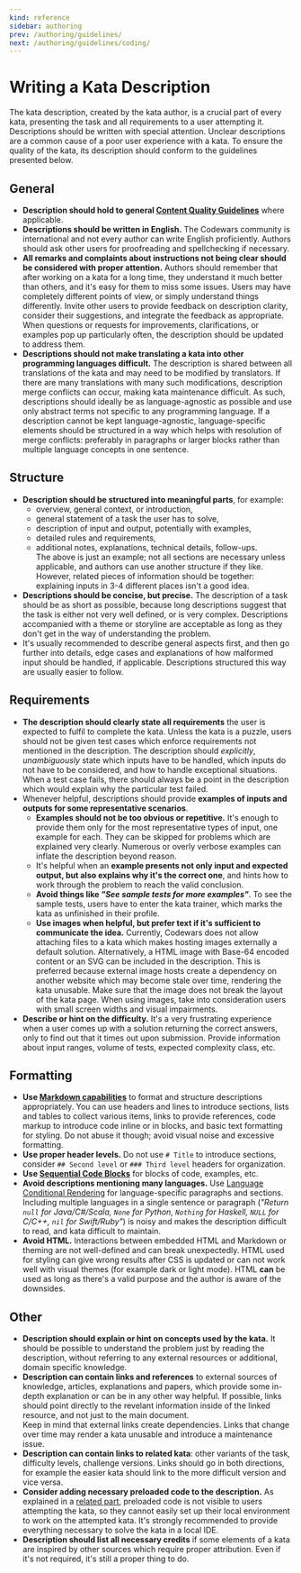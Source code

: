 ```yaml
---
kind: reference
sidebar: authoring
prev: /authoring/guidelines/
next: /authoring/guidelines/coding/
---
```


# Writing a Kata Description

The kata description, created by the kata author, is a crucial part of every kata, presenting the task and all requirements to a user attempting it. Descriptions should be written with special attention. Unclear descriptions are a common cause of a poor user experience with a kata. To ensure the quality of the kata, its description should conform to the guidelines presented below.


## General

- **Description should hold to general [Content Quality Guidelines][authoring-guidelines]** where applicable.
- **Descriptions should be written in English.** The Codewars community is international and not every author can write English proficiently. Authors should ask other users for proofreading and spellchecking if necessary.
- **All remarks and complaints about instructions not being clear should be considered with proper attention.** Authors should remember that after working on a kata for a long time, they understand it much better than others, and it's easy for them to miss some issues. Users may have completely different points of view, or simply understand things differently. Invite other users to provide feedback on description clarity, consider their suggestions, and integrate the feedback as appropriate.  
When questions or requests for improvements, clarifications, or examples pop up particularly often, the description should be updated to address them.
- **Descriptions should not make translating a kata into other programming languages difficult.** The description is shared between all translations of the kata and may need to be modified by translators. If there are many translations with many such modifications, description merge conflicts can occur, making kata maintenance difficult. As such, descriptions should ideally be as language-agnostic as possible and use only abstract terms not specific to any programming language. If a description cannot be kept language-agnostic, language-specific elements should be structured in a way which helps with resolution of merge conflicts: preferably in paragraphs or larger blocks rather than multiple language concepts in one sentence.


## Structure

- **Description should be structured into meaningful parts**, for example:
  - overview, general context, or introduction,
  - general statement of a task the user has to solve,
  - description of input and output, potentially with examples,
  - detailed rules and requirements,
  - additional notes, explanations, technical details, follow-ups.  
The above is just an example; not all sections are necessary unless applicable, and authors can use another structure if they like. However, related pieces of information should be together: explaining inputs in 3-4 different places isn't a good idea.
- **Descriptions should be concise, but precise.** The description of a task should be as short as possible, because long descriptions suggest that the task is either not very well defined, or is very complex. Descriptions accompanied with a theme or storyline are acceptable as long as they don't get in the way of understanding the problem.
- It's usually recommended to describe general aspects first, and then go further into details, edge cases and explanations of how malformed input should be handled, if applicable. Descriptions structured this way are usually easier to follow.


## Requirements

- **The description should clearly state all requirements** the user is expected to fulfil to complete the kata. Unless the kata is a puzzle, users should not be given test cases which enforce requirements not mentioned in the description. The description should _explicitly_, _unambiguously_ state which inputs have to be handled, which inputs do not have to be considered, and how to handle exceptional situations. When a test case fails, there should always be a point in the description which would explain why the particular test failed.
- Whenever helpful, descriptions should provide **examples of inputs and outputs for some representative scenarios**.
  - **Examples should not be too obvious or repetitive.** It's enough to provide them only for the most representative types of input, one example for each. They can be skipped for problems which are explained very clearly. Numerous or overly verbose examples can inflate the description beyond reason.
  - It's helpful when an **example presents not only input and expected output, but also explains why it's the correct one**, and hints how to work through the problem to reach the valid conclusion.
  - **Avoid things like _"See sample tests for more examples"_**. To see the sample tests, users have to enter the kata trainer, which marks the kata as unfinished in their profile.
  - **Use images when helpful, but prefer text if it's sufficient to communicate the idea.** Currently, Codewars does not allow attaching files to a kata which makes hosting images externally a default solution. Alternatively, a HTML image with Base-64 encoded content or an SVG can be included in the description. This is preferred because external image hosts create a dependency on another website which may become stale over time, rendering the kata unusable. Make sure that the image does not break the layout of the kata page. When using images, take into consideration users with small screen widths and visual impairments.
- **Describe or hint on the difficulty.** It's a very frustrating experience when a user comes up with a solution returning the correct answers, only to find out that it times out upon submission. Provide information about input ranges, volume of tests, expected complexity class, etc.


## Formatting

- **Use [Markdown capabilities][markdown-reference]** to format and structure descriptions appropriately. You can use headers and lines to introduce sections, lists and tables to collect various items, links to provide references, code markup to introduce code inline or in blocks, and basic text formatting for styling. Do not abuse it though; avoid visual noise and excessive formatting.
- **Use proper header levels.** Do not use `# Title` to introduce sections, consider `## Second level` or `### Third level` headers for organization.
- **Use [Sequential Code Blocks][sequential-code-blocks]** for blocks of code, examples, etc.
- **Avoid descriptions mentioning many languages.** Use [Language Conditional Rendering][conditional-rendering] for language-specific paragraphs and sections. Including multiple languages in a single sentence or paragraph (_"Return `null` for Java/C#/Scala, `None` for Python, `Nothing` for Haskell, `NULL` for C/C++, `nil` for Swift/Ruby"_) is noisy and makes the description difficult to read, and kata difficult to maintain.
- **Avoid HTML.** Interactions between embedded HTML and Markdown or theming are not well-defined and can break unexpectedly. HTML used for styling can give wrong results after CSS is updated or can not work well with visual themes (for example dark or light mode). HTML **can** be used as long as there's a valid purpose and the author is aware of the downsides.


## Other

- **Description should explain or hint on concepts used by the kata.** It should be possible to understand the problem just by reading the description, without referring to any external resources or additional, domain specific knowledge.   
- **Description can contain links and references** to external sources of knowledge, articles, explanations and papers, which provide some in-depth explanation or can be in any other way helpful. If possible, links should point directly to the revelant information inside of the linked resource, and not just to the main document.  
Keep in mind that external links create dependencies. Links that change over time may render a kata unusable and introduce a maintenance issue. 
- **Description can contain links to related kata**: other variants of the task, difficulty levels, challenge versions. Links should go in both directions, for example the easier kata should link to the more difficult version and vice versa.
- **Consider adding necessary preloaded code to the description.** As explained in a [related part][preloaded-accessibility], preloaded code is not visible to users attempting the kata, so they cannot easily set up their local environment to work on the attempted kata. It's strongly recommended to provide everything necessary to solve the kata in a local IDE.
- **Description should list all necessary credits** if some elements of a kata are inspired by other sources which require proper attribution. Even if it's not required, it's still a proper thing to do.


[authoring-guidelines]: /authoring/guidelines/
[preloaded-accessibility]: /authoring/guidelines/preloaded/#accessibility-of-preloaded-code
[markdown-reference]: /references/markdown/
[sequential-code-blocks]: /references/markdown/extensions/#sequential-code-blocks
[conditional-rendering]: /references/markdown/extensions/#conditional-rendering

